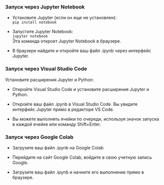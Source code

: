 ### Запуск через Jupyter Notebook

- Установите Jupyter (если он еще не установлен):\
`pip install notebook`
- Запустите Jupyter Notebook:   
`jupyter notebook`  
Эта команда откроет Jupyter Notebook в браузере.  


- В браузере найдите и откройте ваш файл .ipynb через интерфейс Jupyter.  

### Запуск через Visual Studio Code  
Установите расширения Jupyter и Python:  

- Откройте Visual Studio Code и установите расширения Jupyter и Python.  

- Откройте ваш файл .ipynb в Visual Studio Code. Вы увидите интерфейс Jupyter прямо в редакторе VS Code.  
  
- Вы можете выполнять ячейки по очереди, используя значок запуска в каждой ячейке или команду Shift+Enter.  
  
### Запуск через Google Colab
* Загрузите ваш файл .ipynb на Google Colab 
  
* Перейдите на сайт Google Colab, войдите в свою учетную запись Google.  
  
* Загрузите ваш файл .ipynb и начните его выполнение прямо в браузере.  